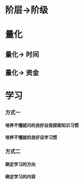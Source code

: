 # 阶层->阶级

# 量化
## 量化-> 时间
## 量化-> 资金

# 学习

### 方式一
#### 培养不懂就问的良好自我探索知识习惯
#### 培养不懂就的良好自学习惯

### 方式二
#### 确定学习的方向
#### 确定学习的内容